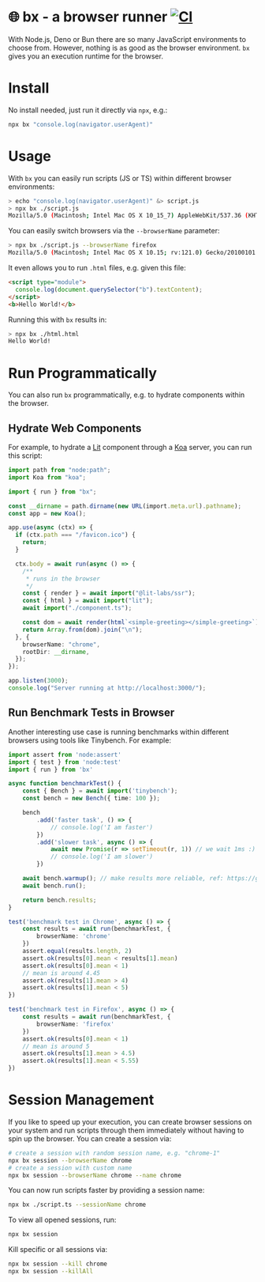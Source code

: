# 🌐 bx - a browser runner [![CI](https://github.com/webdriverio/bx/actions/workflows/ci.yml/badge.svg)](https://github.com/webdriverio/bx/actions/workflows/ci.yml)

With Node.js, Deno or Bun there are so many JavaScript environments to choose from. However, nothing is as good as the browser environment. `bx` gives you an execution runtime for the browser.

# Install

No install needed, just run it directly via `npx`, e.g.:

```sh
npx bx "console.log(navigator.userAgent)"
```

# Usage

With `bx` you can easily run scripts (JS or TS) within different browser environments:

```sh
> echo "console.log(navigator.userAgent)" &> script.js
> npx bx ./script.js
Mozilla/5.0 (Macintosh; Intel Mac OS X 10_15_7) AppleWebKit/537.36 (KHTML, like Gecko) Chrome/121.0.0.0 Safari/537.36
```

You can easily switch browsers via the `--browserName` parameter:

```sh
> npx bx ./script.js --browserName firefox
Mozilla/5.0 (Macintosh; Intel Mac OS X 10.15; rv:121.0) Gecko/20100101 Firefox/121.0
```

It even allows you to run `.html` files, e.g. given this file:

```html
<script type="module">
  console.log(document.querySelector("b").textContent);
</script>
<b>Hello World!</b>
```

Running this with `bx` results in:

```sh
> npx bx ./html.html
Hello World!
```

# Run Programmatically

You can also run `bx` programmatically, e.g. to hydrate components within the browser.

## Hydrate Web Components

For example, to hydrate a [Lit](https://lit.dev/) component through a [Koa](https://koajs.com/) server, you can run this script:

```ts
import path from "node:path";
import Koa from "koa";

import { run } from "bx";

const __dirname = path.dirname(new URL(import.meta.url).pathname);
const app = new Koa();

app.use(async (ctx) => {
  if (ctx.path === "/favicon.ico") {
    return;
  }

  ctx.body = await run(async () => {
    /**
     * runs in the browser
     */
    const { render } = await import("@lit-labs/ssr");
    const { html } = await import("lit");
    await import("./component.ts");

    const dom = await render(html`<simple-greeting></simple-greeting>`);
    return Array.from(dom).join("\n");
  }, {
    browserName: "chrome",
    rootDir: __dirname,
  });
});

app.listen(3000);
console.log("Server running at http://localhost:3000/");
```

## Run Benchmark Tests in Browser

Another interesting use case is running benchmarks within different browsers using tools like Tinybench. For example:

```ts
import assert from 'node:assert'
import { test } from 'node:test'
import { run } from 'bx'

async function benchmarkTest() {
    const { Bench } = await import('tinybench');
    const bench = new Bench({ time: 100 });

    bench
        .add('faster task', () => {
            // console.log('I am faster')
        })
        .add('slower task', async () => {
            await new Promise(r => setTimeout(r, 1)) // we wait 1ms :)
            // console.log('I am slower')
        })

    await bench.warmup(); // make results more reliable, ref: https://github.com/tinylibs/tinybench/pull/50
    await bench.run();

    return bench.results;
}

test('benchmark test in Chrome', async () => {
    const results = await run(benchmarkTest, {
        browserName: 'chrome'
    })
    assert.equal(results.length, 2)
    assert.ok(results[0].mean < results[1].mean)
    assert.ok(results[0].mean < 1)
    // mean is around 4.45
    assert.ok(results[1].mean > 4)
    assert.ok(results[1].mean < 5)
})

test('benchmark test in Firefox', async () => {
    const results = await run(benchmarkTest, {
        browserName: 'firefox'
    })
    assert.ok(results[0].mean < 1)
    // mean is around 5
    assert.ok(results[1].mean > 4.5)
    assert.ok(results[1].mean < 5.55)
})
```

# Session Management

If you like to speed up your execution, you can create browser sessions on your system and run scripts through them immediately without having to spin up the browser. You can create a session via:

```sh
# create a session with random session name, e.g. "chrome-1"
npx bx session --browserName chrome
# create a session with custom name
npx bx session --browserName chrome --name chrome
```

You can now run scripts faster by providing a session name:

```sh
npx bx ./script.ts --sessionName chrome
```

To view all opened sessions, run:

```sh
npx bx session
```

Kill specific or all sessions via:

```sh
npx bx session --kill chrome
npx bx session --killAll
```
